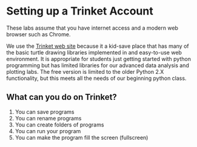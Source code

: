 # Setting up a Trinket Account

These labs assume that you have internet access and a modern web browser such as Chrome.

We use the [Trinket web site](https://trinket.io/) because it a kid-save place that has many of the basic turtle drawing libraries implemented in and easy-to-use web environment.  It is appropriate for students just getting started with python programming but has limited libraries for our advanced data analysis and plotting labs.  The free version is limited to the older Python 2.X functionality, but this meets all the needs of our beginning python class.

## What can you do on Trinket?

1. You can save programs
1. You can rename programs
1. You can create folders of programs
1. You can run your program
1. You can make the program fill the screen (fullscreen)